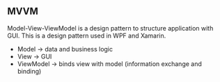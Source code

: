 ﻿## MVVM

Model-View-ViewModel is a design pattern to structure application with GUI.
This is a design pattern used in WPF and Xamarin. 

+ Model -> data and business logic
+ View -> GUI
+ ViewModel -> binds view with model (information exchange and binding)